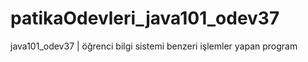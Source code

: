# patikaOdevleri_java101_odev37
java101_odev37 | öğrenci bilgi sistemi benzeri işlemler yapan program
